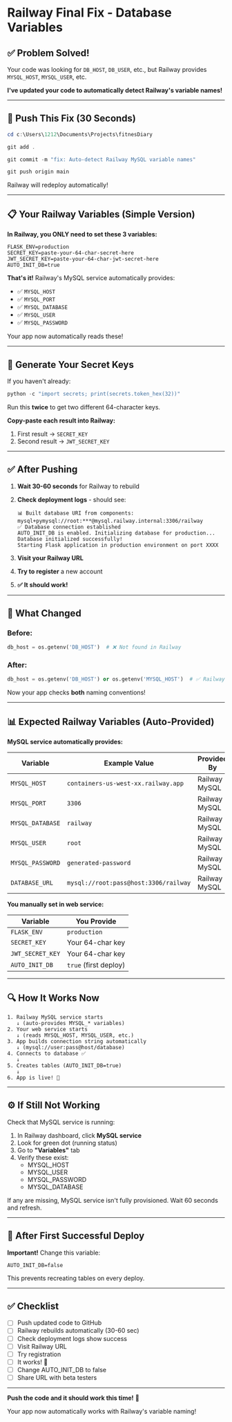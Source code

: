 # Railway Final Fix - Database Variables

## ✅ Problem Solved!

Your code was looking for `DB_HOST`, `DB_USER`, etc., but Railway provides `MYSQL_HOST`, `MYSQL_USER`, etc.

**I've updated your code to automatically detect Railway's variable names!**

---

## 🚀 Push This Fix (30 Seconds)

```powershell
cd c:\Users\1212\Documents\Projects\fitnesDiary

git add .

git commit -m "fix: Auto-detect Railway MySQL variable names"

git push origin main
```

Railway will redeploy automatically!

---

## 📋 Your Railway Variables (Simple Version)

**In Railway, you ONLY need to set these 3 variables:**

```env
FLASK_ENV=production
SECRET_KEY=paste-your-64-char-secret-here
JWT_SECRET_KEY=paste-your-64-char-jwt-secret-here
AUTO_INIT_DB=true
```

**That's it!** Railway's MySQL service automatically provides:
- ✅ `MYSQL_HOST`
- ✅ `MYSQL_PORT`
- ✅ `MYSQL_DATABASE`
- ✅ `MYSQL_USER`
- ✅ `MYSQL_PASSWORD`

Your app now automatically reads these!

---

## 🔑 Generate Your Secret Keys

If you haven't already:

```powershell
python -c "import secrets; print(secrets.token_hex(32))"
```

Run this **twice** to get two different 64-character keys.

**Copy-paste each result into Railway:**
1. First result → `SECRET_KEY`
2. Second result → `JWT_SECRET_KEY`

---

## ✅ After Pushing

1. **Wait 30-60 seconds** for Railway to rebuild
2. **Check deployment logs** - should see:
   ```
   📊 Built database URI from components: mysql+pymysql://root:***@mysql.railway.internal:3306/railway
   ✅ Database connection established
   AUTO_INIT_DB is enabled. Initializing database for production...
   Database initialized successfully!
   Starting Flask application in production environment on port XXXX
   ```

3. **Visit your Railway URL**
4. **Try to register** a new account
5. **✅ It should work!**

---

## 🎯 What Changed

### Before:
```python
db_host = os.getenv('DB_HOST')  # ❌ Not found in Railway
```

### After:
```python
db_host = os.getenv('DB_HOST') or os.getenv('MYSQL_HOST')  # ✅ Railway compatible!
```

Now your app checks **both** naming conventions!

---

## 📊 Expected Railway Variables (Auto-Provided)

**MySQL service automatically provides:**

| Variable | Example Value | Provided By |
|----------|---------------|-------------|
| `MYSQL_HOST` | `containers-us-west-xx.railway.app` | Railway MySQL |
| `MYSQL_PORT` | `3306` | Railway MySQL |
| `MYSQL_DATABASE` | `railway` | Railway MySQL |
| `MYSQL_USER` | `root` | Railway MySQL |
| `MYSQL_PASSWORD` | `generated-password` | Railway MySQL |
| `DATABASE_URL` | `mysql://root:pass@host:3306/railway` | Railway MySQL |

**You manually set in web service:**

| Variable | You Provide |
|----------|-------------|
| `FLASK_ENV` | `production` |
| `SECRET_KEY` | Your 64-char key |
| `JWT_SECRET_KEY` | Your 64-char key |
| `AUTO_INIT_DB` | `true` (first deploy) |

---

## 🔍 How It Works Now

```
1. Railway MySQL service starts
   ↓ (auto-provides MYSQL_* variables)
2. Your web service starts
   ↓ (reads MYSQL_HOST, MYSQL_USER, etc.)
3. App builds connection string automatically
   ↓ (mysql://user:pass@host/database)
4. Connects to database ✅
   ↓
5. Creates tables (AUTO_INIT_DB=true)
   ↓
6. App is live! 🎉
```

---

## ⚙️ If Still Not Working

Check that MySQL service is running:

1. In Railway dashboard, click **MySQL service**
2. Look for green dot (running status)
3. Go to **"Variables"** tab
4. Verify these exist:
   - MYSQL_HOST
   - MYSQL_USER
   - MYSQL_PASSWORD
   - MYSQL_DATABASE

If any are missing, MySQL service isn't fully provisioned. Wait 60 seconds and refresh.

---

## 📝 After First Successful Deploy

**Important!** Change this variable:

```env
AUTO_INIT_DB=false
```

This prevents recreating tables on every deploy.

---

## ✅ Checklist

- [ ] Push updated code to GitHub
- [ ] Railway rebuilds automatically (30-60 sec)
- [ ] Check deployment logs show success
- [ ] Visit Railway URL
- [ ] Try registration
- [ ] It works! 🎉
- [ ] Change AUTO_INIT_DB to false
- [ ] Share URL with beta testers

---

**Push the code and it should work this time!** 🚀

Your app now automatically works with Railway's variable naming!

